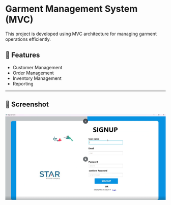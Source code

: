 # Garment Management System (MVC)

This project is developed using MVC architecture for managing garment operations efficiently.

## 🚀 Features
- Customer Management  
- Order Management  
- Inventory Management  
- Reporting  

---

## 📸 Screenshot
![App Screenshot](https://github.com/lakmal-yapa-22/Garment-Management-System-MVC/blob/9183f758e42a2580978a35c10559cefad6484c03/Screenshot%202025-08-28%20220944.png)
